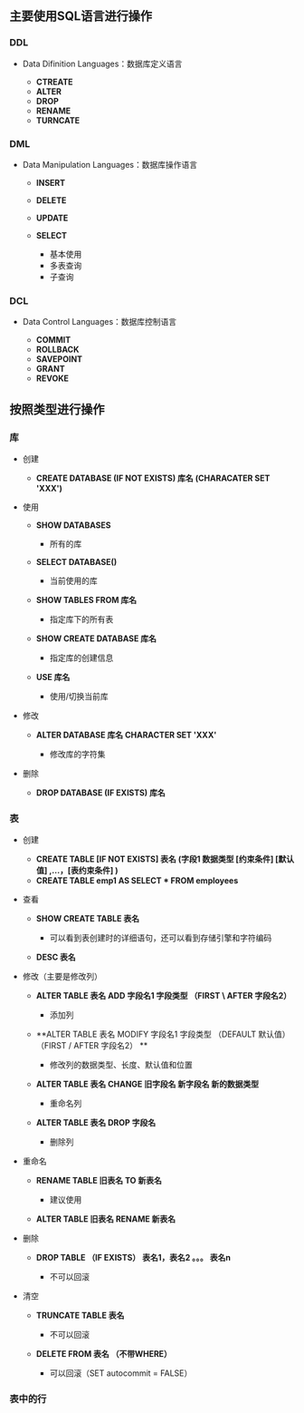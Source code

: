 
## 主要使用SQL语言进行操作

### DDL

- Data Difinition Languages：数据库定义语言

	- **CTREATE**
	- **ALTER**
	- **DROP**
	- **RENAME**
	- **TURNCATE**

### DML

- Data Manipulation Languages：数据库操作语言

	- **INSERT**
	- **DELETE**
	- **UPDATE**
	- **SELECT**

		- 基本使用
		- 多表查询
		- 子查询

### DCL

- Data Control Languages：数据库控制语言

	- **COMMIT**
	- **ROLLBACK**
	- **SAVEPOINT**
	- **GRANT**
	- **REVOKE**

## 按照类型进行操作

### 库

- 创建

	- **CREATE DATABASE (IF NOT EXISTS) 库名 (CHARACATER SET 'XXX')**

- 使用

	- **SHOW DATABASES**

		- 所有的库

	- **SELECT DATABASE()**

		- 当前使用的库

	- **SHOW TABLES FROM 库名**

		- 指定库下的所有表

	- **SHOW CREATE DATABASE 库名**

		- 指定库的创建信息

	- **USE 库名**

		- 使用/切换当前库

- 修改

	- **ALTER DATABASE 库名 CHARACTER SET 'XXX'**

		- 修改库的字符集

- 删除

	- **DROP DATABASE (IF EXISTS) 库名**

### 表

- 创建

	- **CREATE TABLE \[IF NOT EXISTS] 表名  (字段1  数据类型 \[约束条件]  \[默认值] ,...，\[表约束条件]  )**
	- **CREATE TABLE emp1 AS SELECT * FROM employees**

- 查看

	- **SHOW CREATE TABLE 表名**

		- 可以看到表创建时的详细语句，还可以看到存储引擎和字符编码

	- **DESC 表名**

- 修改（主要是修改列）

	- **ALTER TABLE 表名 ADD 字段名1 字段类型 （FIRST \ AFTER 字段名2）**

		- 添加列

	- **ALTER TABLE 表名 MODIFY 字段名1 字段类型 （DEFAULT 默认值） （FIRST / AFTER 字段名2） **

		- 修改列的数据类型、长度、默认值和位置

	- **ALTER TABLE 表名 CHANGE 旧字段名 新字段名 新的数据类型**

		- 重命名列

	- **ALTER TABLE 表名 DROP 字段名**

		- 删除列

- 重命名

	- **RENAME TABLE 旧表名 TO 新表名**

		- 建议使用

	- **ALTER TABLE 旧表名 RENAME 新表名**

- 删除

	- **DROP TABLE （IF EXISTS） 表名1，表名2 。。。 表名n**

		- 不可以回滚

- 清空

	- **TRUNCATE TABLE 表名**

		- 不可以回滚

	- **DELETE FROM 表名 （不带WHERE）**

		- 可以回滚（SET autocommit = FALSE）

### 表中的行

